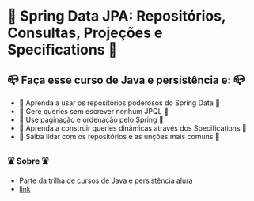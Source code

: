 # :leaves: Spring Data JPA: Repositórios, Consultas, Projeções e Specifications :leaves:


## :mailbox_closed: Faça esse curso de Java e persistência e: :mailbox_closed:

- :gem: Aprenda a usar os repositórios poderosos do Spring Data :gem:
- :gem: Gere queries sem escrever nenhum JPQL :gem:
- :gem: Use paginação e ordenação pelo Spring :gem:
- :gem: Aprenda a construir queries dinâmicas através dos Specifications :gem:
- :gem: Saiba lidar com os repositórios e as unções mais comuns :gem:


### :fountain: Sobre :fountain:
- Parte da trilha de cursos de Java e persistência  [alura](https://cursos.alura.com.br)
- [link](hhttps://cursos.alura.com.br/course/java-jpa-consultas-avancadas-performance-modelos-complexos)
